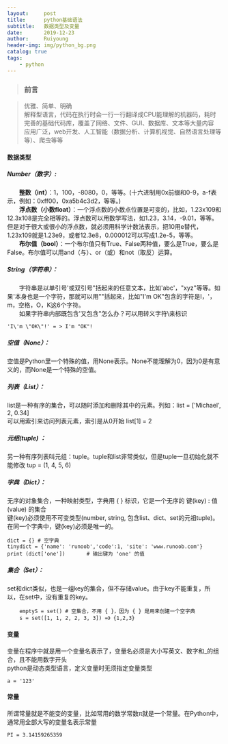 ```yaml
--- 
layout:     post
title:      python基础语法
subtitle:   数据类型及变量
date:       2019-12-23
author:     Ruiyoung
header-img: img/python_bg.png
catalog: true
tags:
    - python
---
```

> ### 前言

> 优雅、简单、明确  
> 解释型语言，代码在执行时会一行一行翻译成CPU能理解的机器码，耗时  
> 完善的基础代码库，覆盖了网络、文件、GUI、数据库、文本等大量内容  
> 应用广泛，web开发、人工智能（数据分析、计算机视觉、自然语言处理等等）、爬虫等等

#### 数据类型  

##### Number（数字）:  

&emsp;&emsp;**整数（int）**：1，100，-8080，0，等等。(十六进制用0x前缀和0-9，a-f表示，例如：0xff00，0xa5b4c3d2，等等。)  
&emsp;&emsp;**浮点数（小数float）**：一个浮点数的小数点位置是可变的，比如，1.23x109和12.3x108是完全相等的。浮点数可以用数学写法，如1.23，3.14，-9.01，等等。但是对于很大或很小的浮点数，就必须用科学计数法表示，把10用e替代，1.23x109就是1.23e9，或者12.3e8，0.000012可以写成1.2e-5，等等。  
&emsp;&emsp;**布尔值（bool）**：一个布尔值只有True、False两种值，要么是True，要么是False。布尔值可以用and（与）、or（或）和not（取反）运算。  
##### String（字符串）：  
&emsp;&emsp;字符串是以单引号'或双引号"括起来的任意文本，比如'abc'，"xyz"等等。如果'本身也是一个字符，那就可以用""括起来，比如"I'm OK"包含的字符是I，'，m，空格，O，K这6个字符。  
&emsp;&emsp;如果字符串内部既包含'又包含"怎么办？可以用转义字符\来标识  

```{.python}
'I\'m \"OK\"!' = > I'm "OK"!
```

##### 空值（None）： 

空值是Python里一个特殊的值，用None表示。None不能理解为0，因为0是有意义的，而None是一个特殊的空值。

##### 列表（List）： 

list是一种有序的集合，可以随时添加和删除其中的元素。列如：list = ['Michael', 2, 0.34]  
可以用索引来访问列表元素，索引是从0开始 list[1] = 2  

##### 元组(tuple) ：

另一种有序列表叫元组：tuple。tuple和list非常类似，但是tuple一旦初始化就不能修改  tup = (1, 4, 5, 6)  

##### 字典（Dict）： 

无序的对象集合，一种映射类型，字典用 { } 标识，它是一个无序的 键(key) : 值(value) 的集合  
键(key)必须使用不可变类型(number, string, 包含list、dict、set的元祖tuple)。  
在同一个字典中，键(key)必须是唯一的。  

```{.python}
dict = {} # 空字典
tinydict = {'name': 'runoob','code':1, 'site': 'www.runoob.com'}
print (dict['one'])       # 输出键为 'one' 的值
```

##### 集合（Set）： 

set和dict类似，也是一组key的集合，但不存储value。由于key不能重复，所以，在set中，没有重复的key。  

```{.python}
    emptyS = set() # 空集合，不用 { }，因为 { } 是用来创建一个空字典
    s = set([1, 1, 2, 2, 3, 3]) =》 {1,2,3}
```

#### 变量  

变量在程序中就是用一个变量名表示了，变量名必须是大小写英文、数字和_的组合，且不能用数字开头  
python是动态类型语言，定义变量时无须指定变量类型  

```{.python}
a = '123'
```

#### 常量  

所谓常量就是不能变的变量，比如常用的数学常数π就是一个常量。在Python中，通常用全部大写的变量名表示常量

```{.python}
PI = 3.14159265359
```
